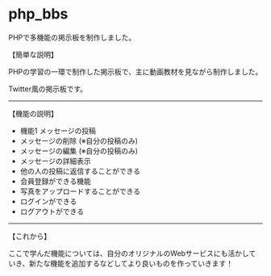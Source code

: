 # php_bbs

<p>PHPで多機能の掲示板を制作しました。</P>

<p>【簡単な説明】</p>
<p>PHPの学習の一環で制作した掲示板で、主に動画教材を見ながら制作しました。<p>
<p>Twitter風の掲示板です。</p>
<hr>
<p>【機能の説明】</p>
<ul>
  <li>機能1 メッセージの投稿</li>
  <li>メッセージの削除 (※自分の投稿のみ)</li>
  <li>メッセージの編集 (※自分の投稿のみ)</li>
  <li>メッセージの詳細表示</li>
  <li>他の人の投稿に返信することができる</li>
  <li>会員登録ができる機能</li>
  <li>写真をアップロードすることができる </li>
  <li>ログインができる</li>
  <li>ログアウトができる </li>
</ul>
<hr>
<p>【これから】</p>
<p>ここで学んだ機能については、自分のオリジナルのWebサービスにも活かしていき、新たな機能を追加するなどしてより良いものを作っていきます！</P>

